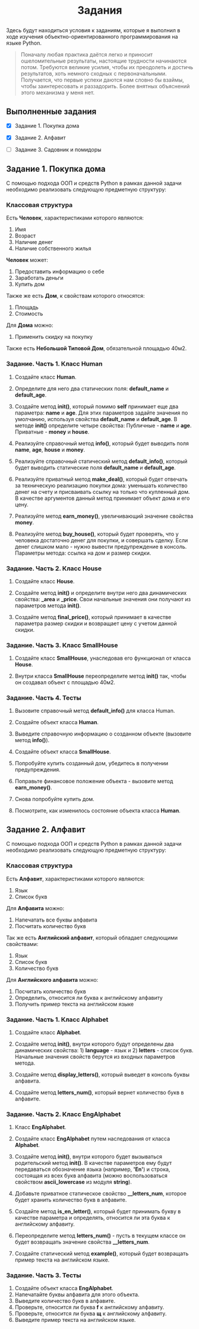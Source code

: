 <h1>
    <p align="center">Задания</p>
</h1>

Здесь будут находиться условия к заданиям, которые я выполнил в ходе изучения 
объектно-ориентированного программирования на языке Python.

>Поначалу любая практика даётся легко и приносит ошеломительные результаты, 
> настоящие трудности начинаются потом. Требуются великие усилия, чтобы их 
> преодолеть и достичь результатов, хоть немного сходных с первоначальными. 
> Получается, что первые успехи даются нам словно бы взаймы, чтобы 
> заинтересовать и раззадорить. Более внятных объяснений этого механизма у меня 
> нет.


## Выполненные задания
- [x] Задание 1. Покупка дома
- [x] Задание 2. Алфавит
- [ ] Задание 3. Садовник и помидоры


## Задание 1. Покупка дома

С помощью подхода ООП и средств Python в рамках данной задачи необходимо 
реализовать следующую предметную структуру:


### Классовая структура

Есть **Человек**, характеристиками которого являются:
1. Имя 
2. Возраст
3. Наличие денег
4. Наличие собственного жилья

**Человек** может:
1. Предоставить информацию о себе
2. Заработать деньги
3. Купить дом

Также же есть **Дом**, к свойствам которого относятся:
1. Площадь
2. Стоимость

Для **Дома** можно:
1. Применить скидку на покупку

Также есть **Небольшой Типовой Дом**, обязательной площадью 40м2.
 

### Задание. Часть 1. Класс Human

1. Создайте класс **Human**.

2. Определите для него два статических поля: **default_name** и **default_age**.

3. Создайте метод **__init__()**, который помимо **self** принимает еще два 
параметра: **name** и **age**. Для этих параметров задайте значения по 
умолчанию, используя свойства **default_name** и **default_age**. В методе 
**__init__()** определите четыре свойства: Публичные - **name** и **age**. 
Приватные - **money** и **house**.

4. Реализуйте справочный метод **info()**, который будет выводить поля **name**, 
**age**, **house** и **money**.

5. Реализуйте справочный статический метод **default_info()**, который будет 
выводить статические поля **default_name** и **default_age**.

6. Реализуйте приватный метод **make_deal()**, который будет отвечать за техническую 
реализацию покупки дома: уменьшать количество денег на счету и присваивать ссылку 
на только что купленный дом. В качестве аргументов данный метод принимает объект 
дома и его цену.

7. Реализуйте метод **earn_money()**, увеличивающий значение свойства **money**.

8. Реализуйте метод **buy_house()**, который будет проверять, что у человека 
достаточно денег для покупки, и совершать сделку. Если денег слишком мало - нужно 
вывести предупреждение в консоль. Параметры метода: ссылка на дом и размер скидки.


### Задание. Часть 2. Класс House

1. Создайте класс **House**.

2. Создайте метод **__init__()** и определите внутри него два динамических свойства: 
**_area** и **_price**. Свои начальные значения они получают из параметров метода 
**__init__()**.

3. Создайте метод **final_price()**, который принимает в качестве параметра размер 
скидки и возвращает цену с учетом данной скидки.


### Задание. Часть 3. Класс SmallHouse

1. Создайте класс **SmallHouse**, унаследовав его функционал от класса **House**.

2. Внутри класса **SmallHouse** переопределите метод **__init__()** так, чтобы он создавал 
объект с площадью 40м2.


### Задание. Часть 4. Тесты

1. Вызовите справочный метод **default_info()** для класса Human.

2. Создайте объект класса **Human**.

3. Выведите справочную информацию о созданном объекте (вызовите метод **info()**).

4. Создайте объект класса **SmallHouse**.

5. Попробуйте купить созданный дом, убедитесь в получении предупреждения.

6. Поправьте финансовое положение объекта - вызовите метод **earn_money()**.

7. Снова попробуйте купить дом.

8. Посмотрите, как изменилось состояние объекта класса **Human**.


## Задание 2. Алфавит

С помощью подхода ООП и средств Python в рамках данной задачи необходимо 
реализовать следующую предметную структуру:


### Классовая структура

Есть **Алфавит**, характеристиками которого являются:
1. Язык
2. Список букв

Для **Алфавита** можно:
1. Напечатать все буквы алфавита
2. Посчитать количество букв

Так же есть **Английский алфавит**, который обладает следующими свойствами:
1. Язык
2. Список букв
3. Количество букв

Для **Английского алфавита** можно:
1. Посчитать количество букв
2. Определить, относится ли буква к английскому алфавиту
3. Получить пример текста на английском языке


### Задание. Часть 1. Класс Alphabet

1. Создайте класс **Alphabet**.

2. Создайте метод **__init__()**, внутри которого будут определены два динамических
свойства: 1) **language** - язык и 2) **letters** - список букв. Начальные значения свойств 
берутся из входных параметров метода.

3. Создайте метод **display_letters()**, который выведет в консоль буквы алфавита.

4. Создайте метод **letters_num()**, который вернет количество букв в алфавите.


### Задание. Часть 2. Класс EngAlphabet

1. Класс **EngAlphabet**.

2. Создайте класс **EngAlphabet** путем наследования от класса **Alphabet**.

3. Создайте метод **__init__()**, внутри которого будет вызываться родительский 
метод **__init__()**. В качестве параметров ему будут передаваться обозначение 
языка (например, **'En'**) и строка, состоящая из всех букв алфавита (можно 
воспользоваться свойством **ascii_lowercase** из модуля **string**).

4. Добавьте приватное статическое свойство **__letters_num**, которое будет хранить 
количество букв в алфавите.

5. Создайте метод **is_en_letter()**, который будет принимать букву в качестве
параметра и определять, относится ли эта буква к английскому алфавиту.

6. Переопределите метод **letters_num()** - пусть в текущем классе он будет 
возвращать значение свойства **__letters_num**.

7. Создайте статический метод **example()**, который будет возвращать пример 
текста на английском языке.


### Задание. Часть 3. Тесты

1. Создайте объект класса **EngAlphabet**.
2. Напечатайте буквы алфавита для этого объекта.
3. Выведите количество букв в алфавите.
4. Проверьте, относится ли буква **f** к английскому алфавиту.
5. Проверьте, относится ли буква **щ** к английскому алфавиту.
6. Выведите пример текста на английском языке.
